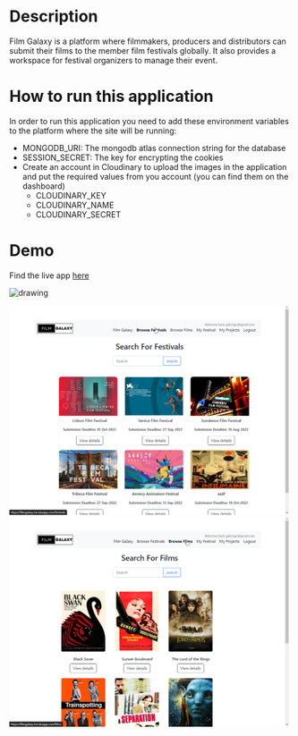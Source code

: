 # Description

Film Galaxy is a platform where filmmakers, producers and distributors can submit their films to the member film festivals globally. It also provides a workspace for festival organizers to manage their event.

# How to run this application

In order to run this application you need to add these environment variables to the platform where the site will be running:

- MONGODB_URI: The mongodb atlas connection string for the database
- SESSION_SECRET: The key for encrypting the cookies
- Create an account in Cloudinary to upload the images in the application and put the required values from you account (you can find them on the dashboard)
  - CLOUDINARY_KEY
  - CLOUDINARY_NAME
  - CLOUDINARY_SECRET

# Demo

Find the live app [here](https://filmgalaxy.herokuapp.com/)

<img src="./public/images/filmgalaxy-homepage.jpg)" alt="drawing" style="width:800px;"/>

<br/>
<p float="left">
<img src="./public/images/filmgalalxy-festivals.png" alt="drawing" style="width:500px;"/><img src="./public/images/filmgalaxy-films.png" alt="drawing" style="width:500px;"/>
</p>

